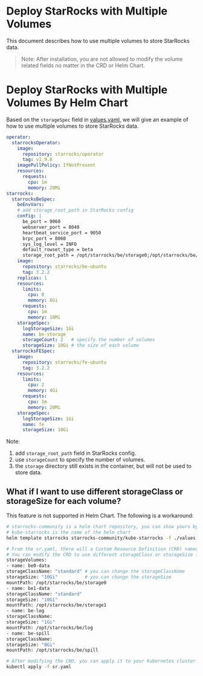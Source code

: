 # Deploy StarRocks with Multiple Volumes

This document describes how to use multiple volumes to store StarRocks data.
> Note: After installation, you are not allowed to modify the volume related fields no matter in the CRD or Helm Chart.

# Deploy StarRocks with Multiple Volumes By Helm Chart

Based on the `storageSpec` field
in [values.yaml](https://github.com/StarRocks/starrocks-kubernetes-operator/blob/main/helm-charts/charts/kube-starrocks/values.yaml),
we will give an example of how to use multiple volumes to store StarRocks data.

```yaml
operator:
  starrocksOperator:
    image:
      repository: starrocks/operator
      tag: v1.9.8
    imagePullPolicy: IfNotPresent
    resources:
      requests:
        cpu: 1m
        memory: 20Mi
starrocks:
  starrocksBeSpec:
    beEnvVars:
    # add storage_root_path in StarRocks config
    config: |
      be_port = 9060
      webserver_port = 8040
      heartbeat_service_port = 9050
      brpc_port = 8060
      sys_log_level = INFO
      default_rowset_type = beta
      storage_root_path = /opt/starrocks/be/storage0;/opt/starrocks/be/storage1
    image:
      repository: starrocks/be-ubuntu
      tag: 3.2.2
    replicas: 1
    resources:
      limits:
        cpu: 8
        memory: 8Gi
      requests:
        cpu: 1m
        memory: 10Mi
    storageSpec:
      logStorageSize: 1Gi
      name: be-storage
      storageCount: 2   # specify the number of volumes
      storageSize: 10Gi # the size of each volume
  starrocksFESpec:
    image:
      repository: starrocks/fe-ubuntu
      tag: 3.2.2
    resources:
      limits:
        cpu: 2
        memory: 4Gi
      requests:
        cpu: 1m
        memory: 20Mi
    storageSpec:
      logStorageSize: 1Gi
      name: fe
      storageSize: 10Gi
```

Note:
1. add `storage_root_path` field in StarRocks config.
2. use `storageCount` to specify the number of volumes.
3. the `storage` directory still exists in the container, but will not be used to store data.

## What if I want to use different storageClass or storageSize for each volume?

This feature is not supported in Helm Chart. The following is a workaround:

```bash
# starrocks-community is a helm chart repository, you can show yours by `helm repo list`
# kube-starrocks is the name of the helm chart
helm template starrocks starrocks-community/kube-starrocks -f ./values.yaml >./sr.yaml

# From the sr.yaml, there will a Custom Resource Definition (CRD) named StarRocksCluster.
# You can modify the CRD to use different storageClass or storageSize for each volume.
storageVolumes:
- name: be0-data
storageClassName: "standard" # you can change the storageClassName
storageSize: "10Gi"          # you can change the storageSize
mountPath: /opt/starrocks/be/storage0
- name: be1-data
storageClassName: "standard"
storageSize: "10Gi"
mountPath: /opt/starrocks/be/storage1
- name: be-log
storageClassName:
storageSize: "1Gi"
mountPath: /opt/starrocks/be/log
- name: be-spill
storageClassName:
storageSize: "0Gi"
mountPath: /opt/starrocks/be/spill

# After modifying the CRD, you can apply it to your Kubernetes cluster.
kubectl apply -f sr.yaml
```